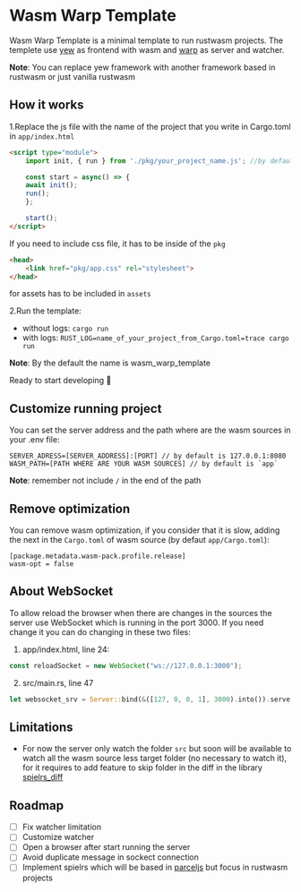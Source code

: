 # Wasm Warp Template

Wasm Warp Template is a minimal template to run rustwasm projects. The templete use [yew](https://yew.rs)
as frontend with wasm and [warp](https://github.com/seanmonstar/warp) as server and watcher.

**Note**: You can replace yew framework with another framework based in rustwasm or just vanilla rustwasm

## How it works

1.Replace the js file with the name of the project that you write in Cargo.toml in `app/index.html`

```html
<script type="module">
    import init, { run } from './pkg/your_project_name.js'; //by default is wasm_warp_template.js

    const start = async() => {
    await init();
    run();
    };

    start();
</script>
```

If you need to include css file, it has to be inside of the `pkg`

```html
<head>
    <link href="pkg/app.css" rel="stylesheet">
</head>
```

for assets has to be included in `assets`

2.Run the template:

- without logs: `cargo run`
- with logs: `RUST_LOG=name_of_your_project_from_Cargo.toml=trace cargo run` 

**Note**: By the default the name is wasm_warp_template

Ready to start developing 🚀

## Customize running project

You can set the server address and the path where are the wasm sources in your .env file:

```
SERVER_ADRESS=[SERVER_ADDRESS]:[PORT] // by default is 127.0.0.1:8080
WASM_PATH=[PATH WHERE ARE YOUR WASM SOURCES] // by default is `app`
```

**Note**: remember not include `/` in the end of the path

## Remove optimization

You can remove wasm optimization, if you consider that it is slow, adding the next in the `Cargo.toml`
of wasm source (by defaut `app/Cargo.toml`):

```
[package.metadata.wasm-pack.profile.release]
wasm-opt = false
```

## About WebSocket

To allow reload the browser when there are changes in the sources the server use WebSocket which is
running in the port 3000. If you need change it you can do changing in these two files:

1. app/index.html, line 24:

```javascript
const reloadSocket = new WebSocket("ws://127.0.0.1:3000");
```

2. src/main.rs, line 47

```rust
let websocket_srv = Server::bind(&([127, 0, 0, 1], 3000).into()).serve(make_websocket_svc);
```

## Limitations

* For now the server only watch the folder `src` but soon will be available to watch all the wasm source
less target folder (no necessary to watch it), for it requires to add feature to skip folder in the diff
in the library [spielrs_diff](https://github.com/spielrs/spielrs-diff)

## Roadmap

- [ ] Fix watcher limitation
- [ ] Customize watcher
- [ ] Open a browser after start running the server
- [ ] Avoid duplicate message in sockect connection
- [ ] Implement spielrs which will be based in [parceljs](https://en.parceljs.org/) but focus in rustwasm projects